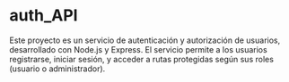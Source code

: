 # auth_API
Este proyecto es un servicio de autenticación y autorización de usuarios, desarrollado con Node.js y Express. El servicio permite a los usuarios registrarse, iniciar sesión, y acceder a rutas protegidas según sus roles (usuario o administrador).
